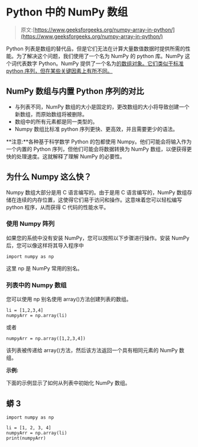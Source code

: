 # Python 中的 NumPy 数组

> 原文:[https://www.geeksforgeeks.org/numpy-array-in-python/](https://www.geeksforgeeks.org/numpy-array-in-python/)

Python 列表是数组的替代品，但是它们无法在计算大量数值数据时提供所需的性能。为了解决这个问题，我们使用了一个名为 NumPy 的 python 库。NumPy 这个词代表数字 Python。NumPy 提供了一个名为[的数组对象。它们类似于标准 python 序列，但在某些关键因素上有所不同。](https://www.geeksforgeeks.org/numpy-ndarray/)

## **NumPy 数组与内置 Python 序列的对比**

*   与列表不同，NumPy 数组的大小是固定的，更改数组的大小将导致创建一个新数组，而原始数组将被删除。
*   数组中的所有元素都是同一类型的。
*   Numpy 数组比标准 python 序列更快、更高效，并且需要更少的语法。

**注意:**各种基于科学数学 Python 的包都使用 Numpy。他们可能会将输入作为一个内置的 Python 序列，但他们可能会将数据转换为 NumPy 数组，以便获得更快的处理速度。这就解释了理解 NumPy 的必要性。

## **为什么 Numpy 这么快？**

Numpy 数组大部分是用 C 语言编写的。由于是用 C 语言编写的，NumPy 数组存储在连续的内存位置，这使得它们易于访问和操作。这意味着您可以轻松编写 python 程序，从而获得 C 代码的性能水平。

### **使用 Numpy 阵列**

如果您的系统中没有安装 NumPy，您可以按照以下步骤进行操作。安装 NumPy 后，您可以像这样将其导入程序中

```
import numpy as np

```

这里 np 是 NumPy 常用的别名。

### **列表中的 Numpy 数组**

您可以使用 np 别名使用 array()方法创建列表的数组。

```
li = [1,2,3,4]
numpyArr = np.array(li)

```

或者

```
numpyArr = np.array([1,2,3,4])

```

该列表被传递给 array()方法，然后该方法返回一个具有相同元素的 NumPy 数组。

**示例:**

下面的示例显示了如何从列表中初始化 NumPy 数组。

## 蟒 3

```
import numpy as np

li = [1, 2, 3, 4]
numpyArr = np.array(li)
print(numpyArr)
```
